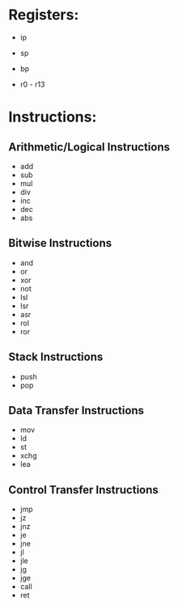 # Registers:

- ip

- sp
- bp
- r0 - r13

# Instructions:

## Arithmetic/Logical Instructions

- add
- sub
- mul
- div
- inc
- dec
- abs

## Bitwise Instructions

- and
- or
- xor
- not
- lsl
- lsr
- asr
- rol
- ror

## Stack Instructions

- push
- pop

## Data Transfer Instructions

- mov
- ld
- st
- xchg
- lea

## Control Transfer Instructions

- jmp
- jz
- jnz
- je
- jne
- jl
- jle
- jg
- jge
- call
- ret
